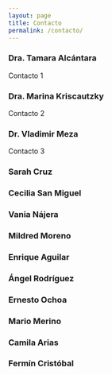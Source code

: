 ```yaml
---
layout: page
title: Contacto
permalink: /contacto/
---
```


### Dra. Tamara Alcántara
Contacto 1

### Dra. Marina Kriscautzky 

Contacto 2

### Dr. Vladimir Meza

Contacto 3

### Sarah Cruz
### Cecilia San Miguel
### Vania Nájera
### Mildred Moreno
### Enrique Aguilar
### Ángel Rodríguez
### Ernesto Ochoa
### Mario Merino
### Camila Arias 
### Fermín Cristóbal


